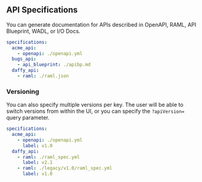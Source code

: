 ## API Specifications
You can generate documentation for APIs described in OpenAPI, RAML,
API Blueprint, WADL, or I/O Docs.

```yaml
specifications:
  acme_api:
    - openapi: ./openapi.yml
  bugs_api:
    - api_blueprint: ./apibp.md
  daffy_api:
    - raml: ./raml.json
```

### Versioning
You can also specify multiple versions per key.  The user will be able to switch
versions from within the UI, or you can specify the `?apiVersion=` query parameter.

```yaml
specifications:
  acme_api:
    - openapi: ./openapi.yml
      label: v1.0
  daffy_api:
    - raml: ./raml_spec.yml
      label: v2.1
    - raml: ./legacy/v1.0/raml_spec.yml
      label: v1.0
```

